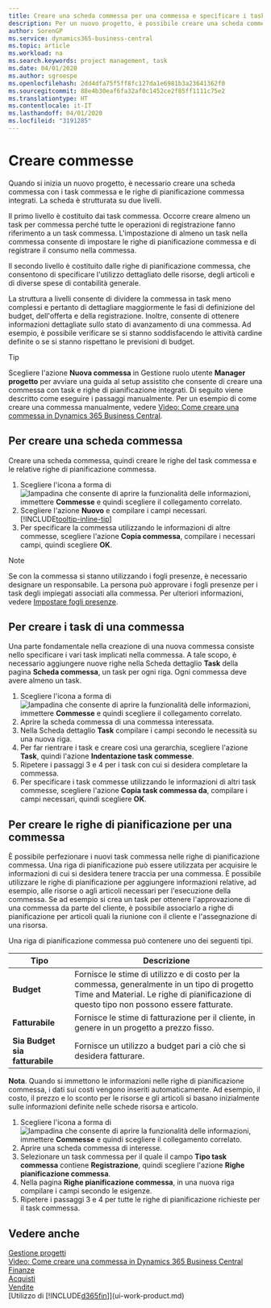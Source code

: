 ```yaml
---
title: Creare una scheda commessa per una commessa e specificare i task| Documenti Microsoft
description: Per un nuovo progetto, è possibile creare una scheda commessa contenente i task commesse e le righe pianificazione, per semplificare la gestione dell'avanzamento e del budget.
author: SorenGP
ms.service: dynamics365-business-central
ms.topic: article
ms.workload: na
ms.search.keywords: project management, task
ms.date: 04/01/2020
ms.author: sgroespe
ms.openlocfilehash: 2dd4dfa75f5ff8fc127da1e6981b3a23641362f0
ms.sourcegitcommit: 88e4b30eaf6fa32af0c1452ce2f85ff1111c75e2
ms.translationtype: HT
ms.contentlocale: it-IT
ms.lasthandoff: 04/01/2020
ms.locfileid: "3191285"
---
```

# <a name="create-jobs"></a>Creare commesse
Quando si inizia un nuovo progetto, è necessario creare una scheda commessa con i task commessa e le righe di pianificazione commessa integrati. La scheda è strutturata su due livelli.  

Il primo livello è costituito dai task commessa. Occorre creare almeno un task per commessa perché tutte le operazioni di registrazione fanno riferimento a un task commessa. L'impostazione di almeno un task nella commessa consente di impostare le righe di pianificazione commessa e di registrare il consumo nella commessa.

Il secondo livello è costituito dalle righe di pianificazione commessa, che consentono di specificare l'utilizzo dettagliato delle risorse, degli articoli e di diverse spese di contabilità generale.

La struttura a livelli consente di dividere la commessa in task meno complessi e pertanto di dettagliare maggiormente le fasi di definizione del budget, dell'offerta e della registrazione. Inoltre, consente di ottenere informazioni dettagliate sullo stato di avanzamento di una commessa. Ad esempio, è possibile verificare se si stanno soddisfacendo le attività cardine definite o se si stanno rispettano le previsioni di budget.

> [!TIP]
> Scegliere l'azione **Nuova commessa** in Gestione ruolo utente **Manager progetto** per avviare una guida al setup assistito che consente di creare una commessa con task e righe di pianificazione integrati. Di seguito viene descritto come eseguire i passaggi manualmente. Per un esempio di come creare una commessa manualmente, vedere [Video: Come creare una commessa in Dynamics 365 Business Central](https://www.youtube.com/watch?v=VqaPWr7BWmw).

## <a name="to-create-a-job-card"></a>Per creare una scheda commessa
Creare una scheda commessa, quindi creare le righe del task commessa e le relative righe di pianificazione commessa.

1. Scegliere l'icona a forma di ![lampadina che consente di aprire la funzionalità delle informazioni](media/ui-search/search_small.png "Informazioni sull'operazione che si desidera eseguire"), immettere **Commesse** e quindi scegliere il collegamento correlato.  
2. Scegliere l'azione **Nuovo** e compilare i campi necessari. [!INCLUDE[tooltip-inline-tip](includes/tooltip-inline-tip_md.md)]
3. Per specificare la commessa utilizzando le informazioni di altre commesse, scegliere l'azione **Copia commessa**, compilare i necessari campi, quindi scegliere **OK**.

> [!NOTE]  
>   Se con la commessa si stanno utilizzando i fogli presenze, è necessario designare un responsabile. La persona può approvare i fogli presenze per i task degli impiegati associati alla commessa. Per ulteriori informazioni, vedere [Impostare fogli presenze](projects-how-setup-time-sheets.md).

## <a name="to-create-tasks-for-a-job"></a>Per creare i task di una commessa
Una parte fondamentale nella creazione di una nuova commessa consiste nello specificare i vari task implicati nella commessa. A tale scopo, è necessario aggiungere nuove righe nella Scheda dettaglio **Task** della pagina **Scheda commessa**, un task per ogni riga. Ogni commessa deve avere almeno un task.

1. Scegliere l'icona a forma di ![lampadina che consente di aprire la funzionalità delle informazioni](media/ui-search/search_small.png "Informazioni sull'operazione che si desidera eseguire"), immettere **Commesse** e quindi scegliere il collegamento correlato.
2. Aprire la scheda commessa di una commessa interessata.
3. Nella Scheda dettaglio **Task** compilare i campi secondo le necessità su una nuova riga.
4. Per far rientrare i task e creare così una gerarchia, scegliere l'azione **Task**, quindi l'azione **Indentazione task commesse**.
5. Ripetere i passaggi 3 e 4 per i task con cui si desidera completare la commessa.
6. Per specificare i task commesse utilizzando le informazioni di altri task commesse, scegliere l'azione **Copia task commessa da**, compilare i campi necessari, quindi scegliere **OK**.

## <a name="to-create-planning-lines-for-a-job"></a>Per creare le righe di pianificazione per una commessa
È possibile perfezionare i nuovi task commessa nelle righe di pianificazione commessa. Una riga di pianificazione può essere utilizzata per acquisire le informazioni di cui si desidera tenere traccia per una commessa. È possibile utilizzare le righe di pianificazione per aggiungere informazioni relative, ad esempio, alle risorse o agli articoli necessari per l'esecuzione della commessa. Se ad esempio si crea un task per ottenere l'approvazione di una commessa da parte del cliente, è possibile associarlo a righe di pianificazione per articoli quali la riunione con il cliente e l'assegnazione di una risorsa.  

Una riga di pianificazione commessa può contenere uno dei seguenti tipi.  

| Tipo | Descrizione |
| --- | --- |
| **Budget** |Fornisce le stime di utilizzo e di costo per la commessa, generalmente in un tipo di progetto Time and Material. Le righe di pianificazione di questo tipo non possono essere fatturate. |
| **Fatturabile** |Fornisce le stime di fatturazione per il cliente, in genere in un progetto a prezzo fisso. |
| **Sia Budget sia fatturabile** |Fornisce un utilizzo a budget pari a ciò che si desidera fatturare. |

**Nota**. Quando si immettono le informazioni nelle righe di pianificazione commessa, i dati sui costi vengono inseriti automaticamente. Ad esempio, il costo, il prezzo e lo sconto per le risorse e gli articoli si basano inizialmente sulle informazioni definite nelle schede risorsa e articolo.

1. Scegliere l'icona a forma di ![lampadina che consente di aprire la funzionalità delle informazioni](media/ui-search/search_small.png "Informazioni sull'operazione che si desidera eseguire"), immettere **Commesse** e quindi scegliere il collegamento correlato.
2. Aprire una scheda commessa di interesse.
3. Selezionare un task commessa per il quale il campo **Tipo task commessa** contiene **Registrazione**, quindi scegliere l'azione **Righe pianificazione commessa**.  
4. Nella pagina **Righe pianificazione commessa**, in una nuova riga compilare i campi secondo le esigenze.
5. Ripetere i passaggi 3 e 4 per tutte le righe di pianificazione richieste per il task commessa.

## <a name="see-also"></a>Vedere anche

[Gestione progetti](projects-manage-projects.md)  
[Video: Come creare una commessa in Dynamics 365 Business Central](https://www.youtube.com/watch?v=VqaPWr7BWmw)  
[Finanze](finance.md)  
[Acquisti](purchasing-manage-purchasing.md)  
[Vendite](sales-manage-sales.md)  
[Utilizzo di [!INCLUDE[d365fin](includes/d365fin_md.md)]](ui-work-product.md)  
